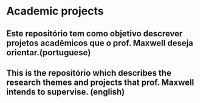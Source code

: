 # Academic projects

## Este repositório tem como objetivo  descrever  projetos acadêmicos que o prof. Maxwell  deseja orientar.(portuguese)



## This is the repositório which  describes the research themes and projects that prof. Maxwell  intends to supervise. (english)
